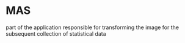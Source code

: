 # MAS
 part of the application responsible for transforming the image for the subsequent collection of statistical data
